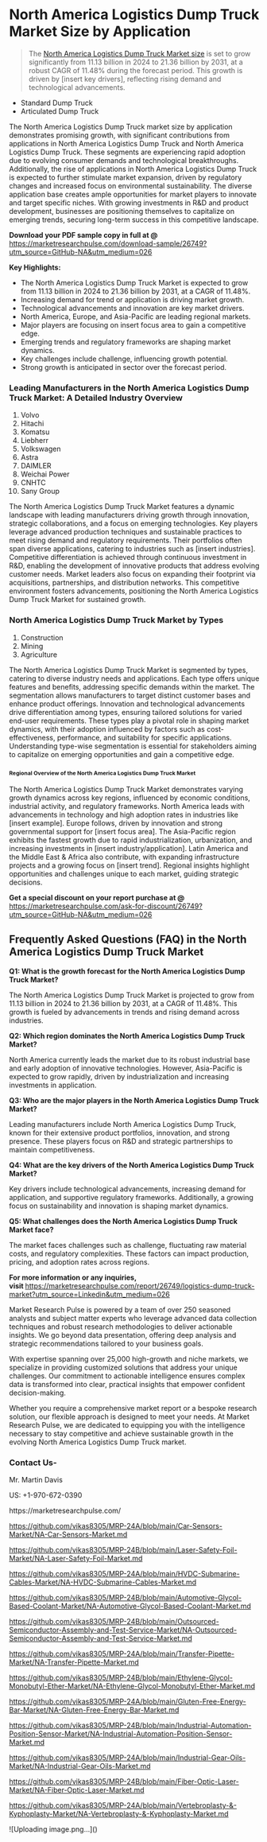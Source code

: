 
<h1>North America Logistics Dump Truck Market&nbsp;Size by Application</h1><blockquote><p>The <a href="https://marketresearchpulse.com/download-sample/26749?utm_source=GitHub-NA&amp;utm_medium=026">North America Logistics Dump Truck Market size</a> is set to grow significantly from 11.13 billion in 2024 to 21.36 billion by 2031, at a robust CAGR of 11.48% during the forecast period. This growth is driven by [insert key drivers], reflecting rising demand and technological advancements.</p></blockquote><ul><li>Standard Dump Truck<li> Articulated Dump Truck</li></ul><p>The North America Logistics Dump Truck market size by application demonstrates promising growth, with significant contributions from applications in North America Logistics Dump Truck and North America Logistics Dump Truck. These segments are experiencing rapid adoption due to evolving consumer demands and technological breakthroughs. Additionally, the rise of applications in North America Logistics Dump Truck is expected to further stimulate market expansion, driven by regulatory changes and increased focus on environmental sustainability. The diverse application base creates ample opportunities for market players to innovate and target specific niches. With growing investments in R&D and product development, businesses are positioning themselves to capitalize on emerging trends, securing long-term success in this competitive landscape.</p><p><strong>Download your PDF sample copy in full at @ </strong><a href="https://marketresearchpulse.com/download-sample/26749?utm_source=GitHub-NA&amp;utm_medium=026">https://marketresearchpulse.com/download-sample/26749?utm_source=GitHub-NA&amp;utm_medium=026</a></p><p><strong>Key Highlights: </strong></p><ul><li>The North America Logistics Dump Truck Market is expected to grow from 11.13 billion in 2024 to 21.36 billion by 2031, at a CAGR of 11.48%.</li><li>Increasing demand for trend or application is driving market growth.</li><li>Technological advancements and innovation are key market drivers.</li><li>North America, Europe, and Asia-Pacific are leading regional markets.</li><li>Major players are focusing on insert focus area to gain a competitive edge.</li><li>Emerging trends and regulatory frameworks are shaping market dynamics.</li><li>Key challenges include challenge, influencing growth potential.</li><li>Strong growth is anticipated in sector over the forecast period.</li></ul><h3>Leading Manufacturers in the North America Logistics Dump Truck Market: A Detailed Industry Overview</h3><ol><li>Volvo</li><li>Hitachi</li><li>Komatsu</li><li>Liebherr</li><li>Volkswagen</li><li>Astra</li><li>DAIMLER</li><li>Weichai Power</li><li>CNHTC</li><li>Sany Group</li></ol><div class="flex max-w-full flex-col flex-grow"><div class="min-h-8 text-message flex w-full flex-col items-end gap-2 whitespace-normal break-words [.text-message+&amp;]:mt-5" dir="auto" data-message-author-role="assistant" data-message-id="fd8432e4-4910-450d-b182-61b7bfb0a01f" data-message-model-slug="gpt-4o"><div class="flex w-full flex-col gap-1 empty:hidden first:pt-[3px]"><div class="markdown prose w-full break-words dark:prose-invert light"><p>The North America Logistics Dump Truck Market features a dynamic landscape with leading manufacturers driving growth through innovation, strategic collaborations, and a focus on emerging technologies. Key players leverage advanced production techniques and sustainable practices to meet rising demand and regulatory requirements. Their portfolios often span diverse applications, catering to industries such as [insert industries]. Competitive differentiation is achieved through continuous investment in R&amp;D, enabling the development of innovative products that address evolving customer needs. Market leaders also focus on expanding their footprint via acquisitions, partnerships, and distribution networks. This competitive environment fosters advancements, positioning the North America Logistics Dump Truck Market for sustained growth.</p></div></div></div></div><h3>North America Logistics Dump Truck Market by Types</h3><ol><li>Construction<li> Mining<li> Agriculture</li></ol><div class="flex max-w-full flex-col flex-grow"><div class="min-h-8 text-message flex w-full flex-col items-end gap-2 whitespace-normal break-words [.text-message+&amp;]:mt-5" dir="auto" data-message-author-role="assistant" data-message-id="084470be-0bb7-4664-bddf-5156b4f41249" data-message-model-slug="gpt-4o-mini"><div class="flex w-full flex-col gap-1 empty:hidden first:pt-[3px]"><div class="markdown prose w-full break-words dark:prose-invert light"><p>The North America Logistics Dump Truck Market is segmented by types, catering to diverse industry needs and applications. Each type offers unique features and benefits, addressing specific demands within the market. The segmentation allows manufacturers to target distinct customer bases and enhance product offerings. Innovation and technological advancements drive differentiation among types, ensuring tailored solutions for varied end-user requirements. These types play a pivotal role in shaping market dynamics, with their adoption influenced by factors such as cost-effectiveness, performance, and suitability for specific applications. Understanding type-wise segmentation is essential for stakeholders aiming to capitalize on emerging opportunities and gain a competitive edge.</p></div></div></div></div><h3><span style="font-size: 11px;">Regional Overview of the North America Logistics Dump Truck Market</span></h3><div class="flex max-w-full flex-col flex-grow"><div class="min-h-8 text-message flex w-full flex-col items-end gap-2 whitespace-normal break-words [.text-message+&amp;]:mt-5" dir="auto" data-message-author-role="assistant" data-message-id="e9038762-ce64-4e30-91c9-9bd413514231" data-message-model-slug="gpt-4o-mini"><div class="flex w-full flex-col gap-1 empty:hidden first:pt-[3px]"><div class="markdown prose w-full break-words dark:prose-invert light"><p>The North America Logistics Dump Truck Market demonstrates varying growth dynamics across key regions, influenced by economic conditions, industrial activity, and regulatory frameworks. North America leads with advancements in technology and high adoption rates in industries like [insert example]. Europe follows, driven by innovation and strong governmental support for [insert focus area]. The Asia-Pacific region exhibits the fastest growth due to rapid industrialization, urbanization, and increasing investments in [insert industry/application]. Latin America and the Middle East &amp; Africa also contribute, with expanding infrastructure projects and a growing focus on [insert trend]. Regional insights highlight opportunities and challenges unique to each market, guiding strategic decisions.</p></div></div></div></div><p><strong>Get a special discount on your report purchase at @ </strong><a href="https://marketresearchpulse.com/ask-for-discount/26749?utm_source=GitHub-NA&amp;utm_medium=026">https://marketresearchpulse.com/ask-for-discount/26749?utm_source=GitHub-NA&amp;utm_medium=026</a></p><h2>Frequently Asked Questions (FAQ) in the North America Logistics Dump Truck Market</h2><p><strong>Q1: What is the growth forecast for the North America Logistics Dump Truck Market?</strong></p><p>The North America Logistics Dump Truck Market is projected to grow from 11.13 billion in 2024 to 21.36 billion by 2031, at a CAGR of 11.48%. This growth is fueled by advancements in trends and rising demand across industries.</p><p><strong>Q2: Which region dominates the North America Logistics Dump Truck Market?</strong></p><p>North America currently leads the market due to its robust industrial base and early adoption of innovative technologies. However, Asia-Pacific is expected to grow rapidly, driven by industrialization and increasing investments in application.</p><p><strong>Q3: Who are the major players in the North America Logistics Dump Truck Market?</strong></p><p>Leading manufacturers include North America Logistics Dump Truck, known for their extensive product portfolios, innovation, and strong presence. These players focus on R&amp;D and strategic partnerships to maintain competitiveness.</p><p><strong>Q4: What are the key drivers of the North America Logistics Dump Truck Market?</strong></p><p>Key drivers include technological advancements, increasing demand for application, and supportive regulatory frameworks. Additionally, a growing focus on sustainability and innovation is shaping market dynamics.</p><p><strong>Q5: What challenges does the North America Logistics Dump Truck Market face?</strong></p><p>The market faces challenges such as challenge, fluctuating raw material costs, and regulatory complexities. These factors can impact production, pricing, and adoption rates across regions.</p><p><strong>For more information or any inquiries, visit&nbsp;</strong><a href="https://marketresearchpulse.com/report/26749/logistics-dump-truck-market?utm_source=Linkedin&utm_medium=026">https://marketresearchpulse.com/report/26749/logistics-dump-truck-market?utm_source=Linkedin&utm_medium=026</a></p><p>Market Research Pulse is powered by a team of over 250 seasoned analysts and subject matter experts who leverage advanced data collection techniques and robust research methodologies to deliver actionable insights. We go beyond data presentation, offering deep analysis and strategic recommendations tailored to your business goals.</p><p>With expertise spanning over 25,000 high-growth and niche markets, we specialize in providing customized solutions that address your unique challenges. Our commitment to actionable intelligence ensures complex data is transformed into clear, practical insights that empower confident decision-making.</p><p>Whether you require a comprehensive market report or a bespoke research solution, our flexible approach is designed to meet your needs. At Market Research Pulse, we are dedicated to equipping you with the intelligence necessary to stay competitive and achieve sustainable growth in the evolving North America Logistics Dump Truck market.</p><h3><strong>Contact Us-</strong></h3><p>Mr. Martin Davis</p><p>US: +1-970-672-0390</p><p>https://marketresearchpulse.com/</p><p><a href="https://github.com/vikas8305/MRP-24A/blob/main/Car-Sensors-Market/NA-Car-Sensors-Market.md">https://github.com/vikas8305/MRP-24A/blob/main/Car-Sensors-Market/NA-Car-Sensors-Market.md</a></p><p><a href="https://github.com/vikas8305/MRP-24B/blob/main/Laser-Safety-Foil-Market/NA-Laser-Safety-Foil-Market.md">https://github.com/vikas8305/MRP-24B/blob/main/Laser-Safety-Foil-Market/NA-Laser-Safety-Foil-Market.md</a></p><p><a href="https://github.com/vikas8305/MRP-24A/blob/main/HVDC-Submarine-Cables-Market/NA-HVDC-Submarine-Cables-Market.md">https://github.com/vikas8305/MRP-24A/blob/main/HVDC-Submarine-Cables-Market/NA-HVDC-Submarine-Cables-Market.md</a></p><p><a href="https://github.com/vikas8305/MRP-24B/blob/main/Automotive-Glycol-Based-Coolant-Market/NA-Automotive-Glycol-Based-Coolant-Market.md">https://github.com/vikas8305/MRP-24B/blob/main/Automotive-Glycol-Based-Coolant-Market/NA-Automotive-Glycol-Based-Coolant-Market.md</a></p><p><a href="https://github.com/vikas8305/MRP-24B/blob/main/Outsourced-Semiconductor-Assembly-and-Test-Service-Market/NA-Outsourced-Semiconductor-Assembly-and-Test-Service-Market.md">https://github.com/vikas8305/MRP-24B/blob/main/Outsourced-Semiconductor-Assembly-and-Test-Service-Market/NA-Outsourced-Semiconductor-Assembly-and-Test-Service-Market.md</a></p><p><a href="https://github.com/vikas8305/MRP-24A/blob/main/Transfer-Pipette-Market/NA-Transfer-Pipette-Market.md">https://github.com/vikas8305/MRP-24A/blob/main/Transfer-Pipette-Market/NA-Transfer-Pipette-Market.md</a></p><p><a href="https://github.com/vikas8305/MRP-24B/blob/main/Ethylene-Glycol-Monobutyl-Ether-Market/NA-Ethylene-Glycol-Monobutyl-Ether-Market.md">https://github.com/vikas8305/MRP-24B/blob/main/Ethylene-Glycol-Monobutyl-Ether-Market/NA-Ethylene-Glycol-Monobutyl-Ether-Market.md</a></p><p><a href="https://github.com/vikas8305/MRP-24A/blob/main/Gluten-Free-Energy-Bar-Market/NA-Gluten-Free-Energy-Bar-Market.md">https://github.com/vikas8305/MRP-24A/blob/main/Gluten-Free-Energy-Bar-Market/NA-Gluten-Free-Energy-Bar-Market.md</a></p><p><a href="https://github.com/vikas8305/MRP-24B/blob/main/Industrial-Automation-Position-Sensor-Market/NA-Industrial-Automation-Position-Sensor-Market.md">https://github.com/vikas8305/MRP-24B/blob/main/Industrial-Automation-Position-Sensor-Market/NA-Industrial-Automation-Position-Sensor-Market.md</a></p><p><a href="https://github.com/vikas8305/MRP-24A/blob/main/Industrial-Gear-Oils-Market/NA-Industrial-Gear-Oils-Market.md">https://github.com/vikas8305/MRP-24A/blob/main/Industrial-Gear-Oils-Market/NA-Industrial-Gear-Oils-Market.md</a></p><p><a href="https://github.com/vikas8305/MRP-24B/blob/main/Fiber-Optic-Laser-Market/NA-Fiber-Optic-Laser-Market.md">https://github.com/vikas8305/MRP-24B/blob/main/Fiber-Optic-Laser-Market/NA-Fiber-Optic-Laser-Market.md</a></p><p><a href="https://github.com/vikas8305/MRP-24A/blob/main/Vertebroplasty-&-Kyphoplasty-Market/NA-Vertebroplasty-&-Kyphoplasty-Market.md">https://github.com/vikas8305/MRP-24A/blob/main/Vertebroplasty-&-Kyphoplasty-Market/NA-Vertebroplasty-&-Kyphoplasty-Market.md</a></p>
![Uploading image.png…]()
